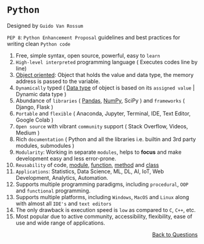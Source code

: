 # `Python`

Designed by `Guido Van Rossum`

`PEP 8`: `Python Enhancement Proposal` guidelines and best practices for writing clean `Python code`

1. Free, simple syntax, open source, powerful, easy to `learn`
2. `High-level interpreted` programming language ( Executes codes line by line)
3. [Object oriented](https://github.com/KIRANKUMAR7296/Python/blob/main/oop.md): Object that holds the value and data type, the memory address is passed to the variable. 
4. `Dynamically` typed ( [Data type](https://github.com/KIRANKUMAR7296/Python/blob/main/Data%20Types.md) of object is based on its `assigned value` | Dynamic data type )
5. Abundance of `libraries` ( [Pandas](https://github.com/KIRANKUMAR7296/Pandas), [NumPy](https://github.com/KIRANKUMAR7296/NumPy), SciPy ) and `frameworks` ( Django, Flask )
6. `Portable` and `flexible` ( Anaconda, Jupyter, Terminal, IDE, Text Editor, Google Colab )
7. `Open source` with vibrant `community` support ( Stack Overflow, Videos, Medium )
8. Rich `documentation` ( Python and all the libraries i.e. builtin and 3rd party modules, submodules )
9. `Modularity`: Working in separate `modules`, helps to **focus** and make development easy and less error-prone.
10. `Reusability` of code, [module](https://github.com/KIRANKUMAR7296/Python/blob/main/Importing.md), [function](https://github.com/KIRANKUMAR7296/Python/blob/main/Function.md), [method](https://github.com/KIRANKUMAR7296/Python/blob/main/Methods.md) and [class](https://github.com/KIRANKUMAR7296/Python/blob/main/class.md) 
11. `Applications`: Statistics, Data Science, ML, DL, AI, IoT, Web Development, Analytics, Automation.
12. Supports multiple programming paradigms, including `procedural`, `OOP` and `functional` programming.
13. Supports multiple platforms, including `Windows`, `MacOS` and `Linux` along with almost all `IDE's` and `text editors`
14. The only drawback is execution speed is `low` as compared to `C`, `C++`, etc.
15. Most popular due to active community, accessibility, flexibility, ease of use and wide range of applications.

<p align='right'><a align="right" href="https://github.com/KIRANKUMAR7296/Library/blob/main/Interview.md">Back to Questions</a></p>
